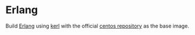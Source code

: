 # Erlang

Build [Erlang](http://www.erlang.org) using
[kerl](https://github.com/yrashk/kerl) with the official
[centos repository](https://registry.hub.docker.com/_/centos/) as
the base image.
